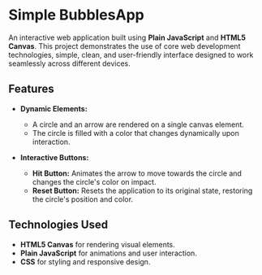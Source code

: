 # Simple BubblesApp 

An interactive web application built using **Plain JavaScript** and **HTML5 Canvas**. 
This project demonstrates the use of core web development technologies, simple, clean, and user-friendly interface designed to work seamlessly across different devices.

## Features  

- **Dynamic Elements:**  
  - A circle and an arrow are rendered on a single canvas element.  
  - The circle is filled with a color that changes dynamically upon interaction.  

- **Interactive Buttons:**  
  - **Hit Button:** Animates the arrow to move towards the circle and changes the circle's color on impact.  
  - **Reset Button:** Resets the application to its original state, restoring the circle's position and color.  

## Technologies Used  

- **HTML5 Canvas** for rendering visual elements.  
- **Plain JavaScript** for animations and user interaction.  
- **CSS** for styling and responsive design.  


